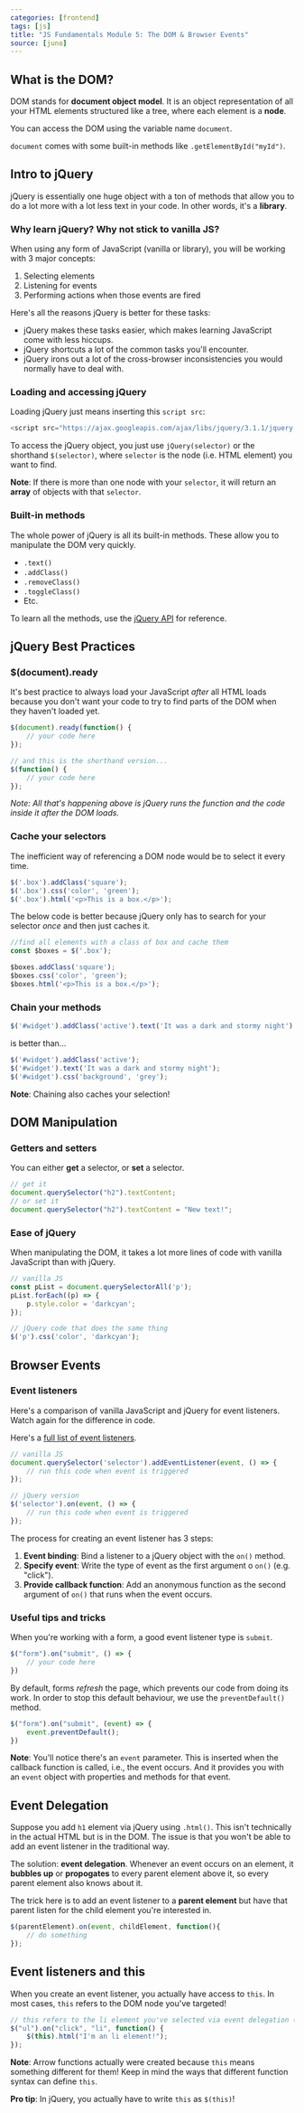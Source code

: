 ```yaml
---
categories: [frontend]
tags: [js]
title: "JS Fundamentals Module 5: The DOM & Browser Events"
source: [juno]
---
```


## What is the DOM?

DOM stands for **document object model**. It is an object representation of all your HTML elements structured like a tree, where each element is a **node**.

You can access the DOM using the variable name `document`.

`document` comes with some built-in methods like `.getElementById("myId")`.

## Intro to jQuery

jQuery is essentially one huge object with a ton of methods that allow you to do a lot more with a lot less text in your code. In other words, it's a **library**.

### Why learn jQuery? Why not stick to vanilla JS?

When using any form of JavaScript (vanilla or library), you will be working with 3 major concepts:

1. Selecting elements
2. Listening for events
3. Performing actions when those events are fired

Here's all the reasons jQuery is better for these tasks:

* jQuery makes these tasks easier, which makes learning JavaScript come with less hiccups.
* jQuery shortcuts a lot of the common tasks you'll encounter.
* jQuery irons out a lot of the cross-browser inconsistencies you would normally have to deal with.

### Loading and accessing jQuery

Loading jQuery just means inserting this `script src`:

```js
<script src="https://ajax.googleapis.com/ajax/libs/jquery/3.1.1/jquery.min.js"></script>
```

To access the jQuery object, you just use `jQuery(selector)` or the shorthand `$(selector)`, where `selector` is the node (i.e. HTML element) you want to find.

**Note**: If there is more than one node with your `selector`, it will return an **array** of objects with that `selector`.

### Built-in methods

The whole power of jQuery is all its built-in methods. These allow you to manipulate the DOM very quickly.

* `.text()`
* `.addClass()`
* `.removeClass()`
* `.toggleClass()`
* Etc.

To learn all the methods, use the [jQuery API](https://api.jquery.com/) for reference.

## jQuery Best Practices

### $(document).ready

It's best practice to always load your JavaScript *after* all HTML loads because you don't want your code to try to find parts of the DOM when they haven't loaded yet.

```js
$(document).ready(function() {
    // your code here
});

// and this is the shorthand version...
$(function() {
	// your code here
});
```

*Note: All that's happening above is jQuery runs the function and the code inside it after the DOM loads.*

### Cache your selectors

The inefficient way of referencing a DOM node would be to select it every time.

```js
$('.box').addClass('square');
$('.box').css('color', 'green');
$('.box').html('<p>This is a box.</p>');
```

The below code is better because jQuery only has to search for your selector *once* and then just caches it.

```js
//find all elements with a class of box and cache them
const $boxes = $('.box');

$boxes.addClass('square');
$boxes.css('color', 'green');
$boxes.html('<p>This is a box.</p>');
```

### Chain your methods

```js
$('#widget').addClass('active').text('It was a dark and stormy night').css('background', 'grey');
```

is better than...

```js
$('#widget').addClass('active');
$('#widget').text('It was a dark and stormy night');
$('#widget').css('background', 'grey');
```

**Note**: Chaining also caches your selection!

## DOM Manipulation

### Getters and setters

You can either **get** a selector, or **set** a selector.

```js
// get it
document.querySelector("h2").textContent;
// or set it
document.querySelector("h2").textContent = "New text!";
```

### Ease of jQuery

When manipulating the DOM, it takes a lot more lines of code with vanilla JavaScript than with jQuery.

```js
// vanilla JS
const pList = document.querySelectorAll('p');
pList.forEach((p) => {
    p.style.color = 'darkcyan';
});

// jQuery code that does the same thing
$('p').css('color', 'darkcyan');
```

## Browser Events

### Event listeners

Here's a comparison of vanilla JavaScript and jQuery for event listeners. Watch again for the difference in code.

Here's a [full list of event listeners](https://developer.mozilla.org/en-US/docs/Web/Events).

```js
// vanilla JS
document.querySelector('selector').addEventListener(event, () => {
	// run this code when event is triggered
});

// jQuery version
$('selector').on(event, () => {
    // run this code when event is triggered
});
```

The process for creating an event listener has 3 steps:
1. **Event binding**: Bind a listener to a jQuery object with the `on()` method.
2. **Specify event**: Write the type of event as the first argument o `on()` (e.g. "click").
3. **Provide callback function**: Add an anonymous function as the second argument of `on()` that runs when the event occurs.

### Useful tips and tricks

When you're working with a form, a good event listener type is `submit`.

```js
$("form").on("submit", () => {
    // your code here
})
```

By default, forms *refresh* the page, which prevents our code from doing its work. In order to stop this default behaviour, we use the `preventDefault()` method.

```js
$("form").on("submit", (event) => {
    event.preventDefault();
})
```

**Note**: You'll notice there's an `event` parameter. This is inserted when the callback function is called, i.e., the event occurs. And it provides you with an `event` object with properties and methods for that event.

## Event Delegation

Suppose you add `h1` element via jQuery using `.html()`. This isn't technically in the actual HTML but is in the DOM. The issue is that you won't be able to add an event listener in the traditional way.

The solution: **event delegation**. Whenever an event occurs on an element, it **bubbles up** or **propogates** to every parent element above it, so every parent element also knows about it.

The trick here is to add an event listener to a **parent element** but have that parent listen for the child element you're interested in.

```js
$(parentElement).on(event, childElement, function(){
	// do something
});
```

## Event listeners and this

When you create an event listener, you actually have access to `this`. In most cases, `this` refers to the DOM node you've targeted!

```js
// this refers to the li element you've selected via event delegation (see above)
$("ul").on("click", "li", function() {
    $(this).html("I'm an li element!");
});
```

**Note**: Arrow functions actually were created because `this` means something different for them! Keep in mind the ways that different function syntax can define `this`.

**Pro tip**: In jQuery, you actually have to write `this` as `$(this)`!